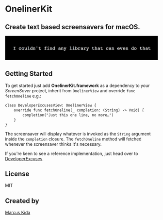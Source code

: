 # OnelinerKit

## Create text based screensavers for macOS.

![Banner](banner.png)

## Getting Started

To get started just add **OnelinerKit.framework** as a dependency to your *ScreenSaver* project, inherit from `OnelinerView` and override `func fetchOneline` e.g.:

```
class DeveloperExcusesView: OnelinerView {
	override func fetchOneline(_ completion: (String) -> Void) {
		completion("Just this one line, no more…")
	}
}
```

The screensaver will display whatever is invoked as the `String` argument inside the `completion` closure. The `fetchOneline` method will fetched whenever the screensaver thinks it's necessary.

If you're keen to see a reference implementation, just head over to [DeveloperExcuses](https://github.com/kimar/DeveloperExcuses).

## License

MIT

## Created by

[Marcus Kida](https://github.com/kimar)
